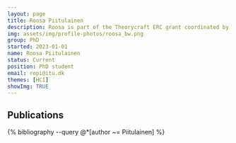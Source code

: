 ```yaml
---
layout: page
title: Roosa Piitulainen
description: Roosa is part of the Theorycraft ERC grant coordinated by Elisa Mekler.
img: assets/img/profile-photos/roosa_bw.png
group: PhD
started: 2023-01-01
name: Roosa Piitulainen 
status: Current
position: PhD student
email: ropi@itu.dk
themes: [HCI]
showImg: TRUE
---
```


Publications
----------
<div class="publications">
  {% bibliography --query @*[author ~= Piitulainen] %}
</div>
